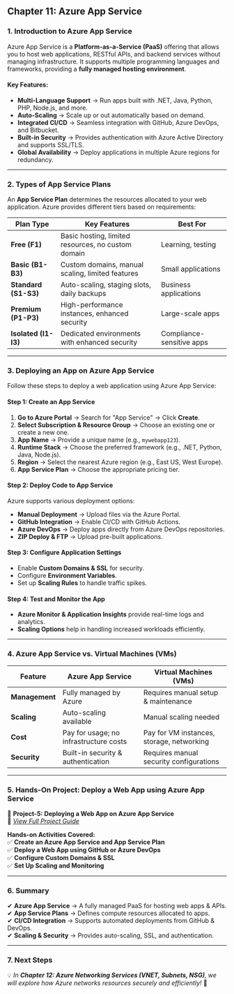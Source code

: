 ## **Chapter 11: Azure App Service**  

### **1. Introduction to Azure App Service**  
Azure App Service is a **Platform-as-a-Service (PaaS)** offering that allows you to host web applications, RESTful APIs, and backend services without managing infrastructure. It supports multiple programming languages and frameworks, providing a **fully managed hosting environment**.  

#### **Key Features:**  
- **Multi-Language Support** → Run apps built with .NET, Java, Python, PHP, Node.js, and more.  
- **Auto-Scaling** → Scale up or out automatically based on demand.  
- **Integrated CI/CD** → Seamless integration with GitHub, Azure DevOps, and Bitbucket.  
- **Built-in Security** → Provides authentication with Azure Active Directory and supports SSL/TLS.  
- **Global Availability** → Deploy applications in multiple Azure regions for redundancy.  

---  

### **2. Types of App Service Plans**  
An **App Service Plan** determines the resources allocated to your web application. Azure provides different tiers based on requirements:

| **Plan Type**   | **Key Features**                                       | **Best For**  |
|---------------|------------------------------------------------|------------|
| **Free (F1)** | Basic hosting, limited resources, no custom domain | Learning, testing |
| **Basic (B1-B3)** | Custom domains, manual scaling, limited features | Small applications |
| **Standard (S1-S3)** | Auto-scaling, staging slots, daily backups | Business applications |
| **Premium (P1-P3)** | High-performance instances, enhanced security | Large-scale apps |
| **Isolated (I1-I3)** | Dedicated environments with enhanced security | Compliance-sensitive apps |

---  

### **3. Deploying an App on Azure App Service**  
Follow these steps to deploy a web application using Azure App Service:

#### **Step 1: Create an App Service**  
1. **Go to Azure Portal** → Search for "App Service" → Click **Create**.
2. **Select Subscription & Resource Group** → Choose an existing one or create a new one.
3. **App Name** → Provide a unique name (e.g., `mywebapp123`).
4. **Runtime Stack** → Choose the preferred framework (e.g., .NET, Python, Java, Node.js).
5. **Region** → Select the nearest Azure region (e.g., East US, West Europe).
6. **App Service Plan** → Choose the appropriate pricing tier.

#### **Step 2: Deploy Code to App Service**  
Azure supports various deployment options:
- **Manual Deployment** → Upload files via the Azure Portal.
- **GitHub Integration** → Enable CI/CD with GitHub Actions.
- **Azure DevOps** → Deploy apps directly from Azure DevOps repositories.
- **ZIP Deploy & FTP** → Upload pre-built applications.

#### **Step 3: Configure Application Settings**  
- Enable **Custom Domains & SSL** for security.
- Configure **Environment Variables**.
- Set up **Scaling Rules** to handle traffic spikes.

#### **Step 4: Test and Monitor the App**  
- **Azure Monitor & Application Insights** provide real-time logs and analytics.
- **Scaling Options** help in handling increased workloads efficiently.

---  

### **4. Azure App Service vs. Virtual Machines (VMs)**  
| Feature | Azure App Service | Virtual Machines (VMs) |
|---------|------------------|------------------|
| **Management** | Fully managed by Azure | Requires manual setup & maintenance |
| **Scaling** | Auto-scaling available | Manual scaling needed |
| **Cost** | Pay for usage; no infrastructure costs | Pay for VM instances, storage, networking |
| **Security** | Built-in security & authentication | Requires manual security configurations |

---  

### **5. Hands-On Project: Deploy a Web App using Azure App Service**  
📌 **Project-5: Deploying a Web App on Azure App Service**  
🔗 *[View Full Project Guide](https://github.com/anup-cloudguru/AZ900-Learning-HandsOn-Labs/tree/main/Projects_HandsOn/Project-5_Azure-App-Service.md)*  

**Hands-on Activities Covered:**  
✅ **Create an Azure App Service and App Service Plan**  
✅ **Deploy a Web App using GitHub or Azure DevOps**  
✅ **Configure Custom Domains & SSL**  
✅ **Set Up Scaling and Monitoring**  

---  

### **6. Summary**  
✔ **Azure App Service** → A fully managed PaaS for hosting web apps & APIs.  
✔ **App Service Plans** → Defines compute resources allocated to apps.  
✔ **CI/CD Integration** → Supports automated deployments from GitHub & DevOps.  
✔ **Scaling & Security** → Provides auto-scaling, SSL, and authentication.  

---  

### **7. Next Steps**  
💡 *In **Chapter 12: Azure Networking Services (VNET, Subnets, NSG)**, we will explore how Azure networks resources securely and efficiently!* 🚀

